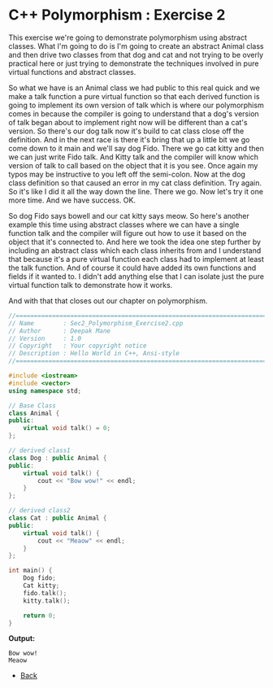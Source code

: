 # C++ Polymorphism : Exercise 2

This exercise we're going to demonstrate polymorphism using abstract classes. What I'm going to do is I'm going to create an abstract Animal class and then drive two classes from that dog and cat and not trying to be overly practical here or just trying to demonstrate the techniques involved in pure virtual functions and abstract classes. 

So what we have is an Animal class we had public to this real quick and we make a talk function a pure virtual function so that each derived function is going to implement its own version of talk which is where our polymorphism comes in because the compiler is going to understand that a dog's version of talk began about to implement right now will be different than a cat's version.
So there's our dog talk now it's build to cat class close off the definition. And in the next race is there it's bring that up a little bit we go come down to it main and we'll say dog Fido. There we go cat kitty and then we can just write Fido talk. And Kitty talk and the compiler will know which version of talk to call based on the object that it is you see. Once again my typos may be instructive to you left off the semi-colon. Now at the dog class definition so that caused an error in my cat class definition. Try again. So it's like I did it all the way down the line. There we go. Now let's try it one more time. And we have success. OK.

So dog Fido says bowell and our cat kitty says meow. So here's another example this time using abstract classes where we can have a single function talk and the compiler will figure out how to use it based on the object that it's connected to. And here we took the idea one step further by including an abstract class which each class inherits from and I understand that because it's a pure virtual function each class had to implement at least the talk function. And of course it could have added its own functions and fields if it wanted to. I didn't add anything else that I can isolate just the pure virtual function talk to demonstrate how it works.

And with that that closes out our chapter on polymorphism.

```cpp
//============================================================================
// Name        : Sec2_Polymorphism_Exercise2.cpp
// Author      : Deepak Mane
// Version     : 1.0
// Copyright   : Your copyright notice
// Description : Hello World in C++, Ansi-style
//============================================================================

#include <iostream>
#include <vector>
using namespace std;

// Base Class
class Animal {
public:
	virtual void talk() = 0;
};

// derived class1
class Dog : public Animal {
public:
	virtual void talk() {
		cout << "Bow wow!" << endl;
	}
};

// derived class2
class Cat : public Animal {
public:
	virtual void talk() {
		cout << "Meaow" << endl;
	}
};

int main() {
	Dog fido;
	Cat kitty;
	fido.talk();
	kitty.talk();

	return 0;
}

```
__Output:__
```
Bow wow!
Meaow
```
- [Back](./README.MD)

